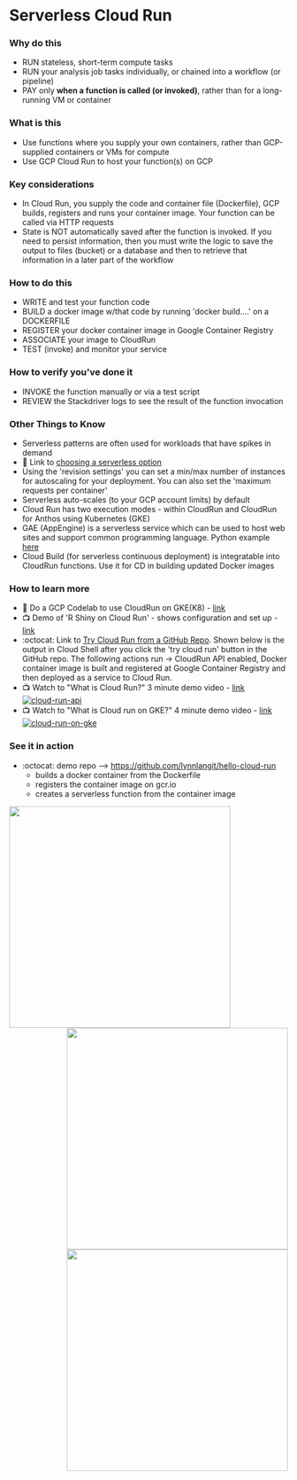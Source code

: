 # Serverless Cloud Run

### Why do this
 - RUN stateless, short-term compute tasks
 - RUN your analysis job tasks individually, or chained into a workflow (or pipeline)
 - PAY only **when a function is called (or invoked)**, rather than for a long-running VM or container

### What is this
 - Use functions where you supply your own containers, rather than GCP-supplied containers or VMs for compute
 - Use GCP Cloud Run to host your function(s) on GCP

### Key considerations
 - In Cloud Run, you supply the code and container file (Dockerfile), GCP builds, registers and runs your container image. Your function can be called via HTTP requests
 - State is NOT automatically saved after the function is invoked.  If you need to persist information, then you must write the logic to save the output to files (bucket) or a database and then to retrieve that information in a later part of the workflow

### How to do this
 - WRITE and test your function code
 - BUILD a docker image w/that code by running 'docker build....' on a DOCKERFILE
 - REGISTER your docker container image in Google Container Registry
 - ASSOCIATE your image to CloudRun 
 - TEST (invoke) and monitor your service

### How to verify you've done it
 - INVOKE the function manually or via a test script
 - REVIEW the Stackdriver logs to see the result of the function invocation

### Other Things to Know
 - Serverless patterns are often used for workloads that have spikes in demand
 - 📘 Link to [choosing a serverless option](https://cloud.google.com/serverless-options/)
 - Using the 'revision settings' you can set a min/max number of instances for autoscaling for your deployment.  You can also set the 'maximum requests per container'
 - Serverless auto-scales (to your GCP account limits) by default
 - Cloud Run has two execution modes - within CloudRun and CloudRun for Anthos using Kubernetes (GKE)
 - GAE (AppEngine) is a serverless service which can be used to host web sites and support common programming language.  Python example [here](https://cloud.google.com/appengine/docs/python/)
 - Cloud Build (for serverless continuous deployment) is integratable into CloudRun functions.  Use it for CD in building updated Docker images 

### How to learn more

- 📓 Do a GCP Codelab to use CloudRun on GKE(K8) - [link](https://codelabs.developers.google.com/codelabs/cloud-run-gke/)
- 📺 Demo of 'R Shiny on Cloud Run' - shows configuration and set up - [link](https://www.youtube.com/watch?v=uu97P0IWsO0)
 - :octocat: Link to [Try Cloud Run from a GitHub Repo](https://github.com/lynnlangit/hello-cloud-run).  Shown below is the output in Cloud Shell after you click the 'try cloud run' button in the GitHub repo.  The following actions run -> CloudRun API enabled, Docker container image is built and registered at Google Container Registry and then deployed as a service to Cloud Run.  
 - 📺 Watch to "What is Cloud Run?" 3 minute demo video - [link](https://www.linkedin.com/learning/google-cloud-platform-essential-training-3/google-cloud-run)
[![cloud-run-api](/images/cloud-run-api.png)](https://www.linkedin.com/learning/google-cloud-platform-essential-training-3/google-cloud-run)
- 📺 Watch to "What is Cloud run on GKE?" 4 minute demo video - [link](
https://www.linkedin.com/learning/google-cloud-platform-essential-training-3/google-cloud-run-on-gke)
[![cloud-run-on-gke](/images/cloud-run-on-gke.png)](https://www.linkedin.com/learning/google-cloud-platform-essential-training-3/google-cloud-run-on-gke)

### See it in action

- :octocat: demo repo --> https://github.com/lynnlangit/hello-cloud-run
  - builds a docker container from the Dockerfile
  - registers the container image on gcr.io 
  - creates a serverless function from the container image 
 <img src="https://github.com/lynnlangit/gcp-for-bioinformatics/blob/master/images/hello-cloud-run.png" width=400 align="left">
 <img src="https://github.com/lynnlangit/gcp-for-bioinformatics/blob/master/images/container-registry.png" width=400 align="right">
<img src="https://github.com/lynnlangit/gcp-for-bioinformatics/blob/master/images/cloud-run.png" width=400 align="right">





